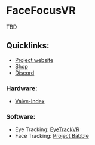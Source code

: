 # FaceFocusVR

TBD

## Quicklinks:
  + [Project website](TBD)
  + [Shop](TBD)
  + [Discord](TBD)

### Hardware:
  + [Valve-Index](https://github.com/FaceFocusVR/Valve-Index)

### Software:
  + Eye Tracking: [EyeTrackVR](https://github.com/EyeTrackVR/EyeTrackVR)
  + Face Tracking: [Project Babble](https://github.com/Project-Babble)
